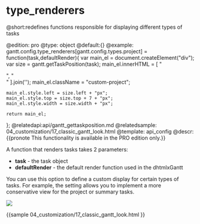 type_renderers
=============

@short:redefines functions responsible for displaying different types of tasks
	
@edition: pro
@type: object
@default:{}
@example:
gantt.config.type_renderers[gantt.config.types.project] = function(task,defaultRender){
	var main_el = document.createElement("div");
  	var size = gantt.getTaskPosition(task);
  	main_el.innerHTML = [
    	"<div class='project-left'></div>",
    	"<div class='project-right'></div>"
  	].join('');
  	main_el.className = "custom-project";

  	main_el.style.left = size.left + "px";
  	main_el.style.top = size.top + 7 + "px";
  	main_el.style.width = size.width + "px";

  	return main_el;
};
@relatedapi:api/gantt_gettaskposition.md
@relatedsample:
	04_customization/17_classic_gantt_look.html
@template:	api_config
@descr:
{{pronote This functionality is available in the PRO edition only.}}

A function that renders tasks takes 2 parameters:

- **task** - the task object
- **defaultRender** - the default render function used in the dhtmlxGantt

You can use this option  to define a custom display for certain types of tasks.
For example, the setting allows you to implement a more conservative view for the project or summary tasks.



<img src="desktop/custom_look.png"/>



{{sample
04_customization/17_classic_gantt_look.html
}}


